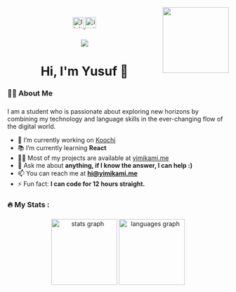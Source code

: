 <img align="right" height="150" src="https://portfolio.yimikami.me/me.png"  />

###

<div align="center">
  <a href="https://www.linkedin.com/in/yusufkaahya/" target="_blank">
    <img src="https://img.shields.io/static/v1?message=LinkedIn&logo=linkedin&label=&color=0077B5&logoColor=white&labelColor=&style=for-the-badge" height="25" alt="linkedin logo"  />
  </a>
  <a href="https://www.instagram.com/yusufkaahya/" target="_blank">
    <img src="https://img.shields.io/static/v1?message=Instagram&logo=instagram&label=&color=E4405F&logoColor=white&labelColor=&style=for-the-badge" height="25" alt="instagram logo"  />
  </a>
</div>

###

<div align="center">
  <img src="https://visitor-badge.laobi.icu/badge?page_id=yimikami.yimikami&"  />
</div>

###

<h1 align="center">Hi, I'm Yusuf 👋</h1>

###

<h3 align="left">🧑‍💻  About Me</h3>

###

<p align="left">
I am a student who is passionate about exploring new horizons by combining my technology and language skills in the ever-changing flow of the digital world.
</p>

- 🔭 I’m currently working on [Koochi](https://github.com/Yimikami/Koochi)
- 📚 I’m currently learning **React**
- 👨‍💻 Most of my projects are available at [yimikami.me](https://yimikami.me)
- 💬 Ask me about **anything, if I know the answer, I can help :)**
- 📫 You can reach me at **[hi@yimikami.me](mailto:yimikami.me)**
- ⚡ Fun fact: **I can code for 12 hours straight.**


###

<h3 align="left">🔥   My Stats :</h3>

###

<div align="center">
  <img src="https://github-readme-stats.vercel.app/api?username=yimikami&hide_title=true&hide_rank=false&show_icons=true&include_all_commits=true&count_private=true&disable_animations=false&theme=dracula&locale=en&hide_border=false&order=1" height="150" alt="stats graph"  />
  <img src="https://github-readme-stats.vercel.app/api/top-langs?username=yimikami&locale=en&hide_title=false&layout=compact&card_width=320&langs_count=5&theme=dracula&hide_border=false&order=2" height="150" alt="languages graph"  />
</div>

###
